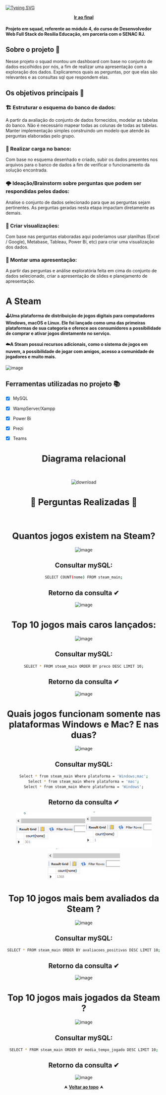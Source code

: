 [![Typing SVG](https://readme-typing-svg.herokuapp.com/?color=0000ff&size=40&center=true&vCenter=true&width=1000&lines=+DASHBOARD+-+BANCO+DE+DADOS+DA+STEAM)](https://git.io/typing-svg)


 <div align="center" id="inicio">
  &nbsp;<a href="#fim"><strong>Ir ao final</strong></a>&nbsp;
</div>
<h4><strong>Projeto em squad, referente ao módulo 4, do curso de <strong>Desenvolvedor Web Full Stack</strong> do Resilia Educação, em parceria com o SENAC RJ.</strong></h4>



<h2 id="sobre">Sobre o projeto 🔎</h2>
Nesse projeto o squad montou
um dashboard com base no conjunto de dados
escolhidos por nós, a fim de realizar uma
apresentação com a exploração dos dados. Explicaremos quais as perguntas, por que elas são relevantes e as consultas sql que respondem elas.</p>
  <h2> Os objetivos principais 🎯 </h2>
  
  <h3>🏗️ Estruturar o esquema do banco de dados:</h3> A partir da avaliação do conjunto de dados fornecidos, modelar as tabelas do banco. Não é necessário mapear todas as colunas de todas as tabelas. Manter implementação simples construindo um modelo que atende às perguntas elaboradas pelo grupo.<br>
  <h3>🔌 Realizar carga no banco:</h3> Com base no esquema desenhado e criado, subir os dados presentes nos arquivos para o banco de dados a fim de verificar o funcionamento da solução encontrada.<br>
  <h3>🌩️ Ideação/Brainstorm sobre perguntas que podem ser respondidas pelos dados:</h3> Analise o conjunto de dados selecionado para que as perguntas sejam pertinentes. As perguntas geradas nesta etapa impactam diretamente as demais.<br>
  <h3>🌳 Criar visualizações:</h3> Com base nas perguntas elaboradas aqui poderíamos usar planilhas (Excel / Google), Metabase, Tableau, Power Bi, etc) para criar uma visualização dos dados.<br>
  <h3>🧩 Montar uma apresentação:</h3> A partir das perguntas e análise exploratória feita em cima do conjunto de dados selecionado, criar a apresentação de slides e planejamento de apresentação.
 <br>
 


 <h1 id="linguagens">A Steam</h1> <h4>🕹️Uma plataforma de distribuição de jogos digitais para computadores Windows, macOS e Linux. Ele foi lançado como uma das primeiras plataformas de sua categoria e oferece aos consumidores a possibilidade de comprar e ativar jogos diretamente no serviço. <br>
<br>☁️A Steam possui recursos adicionais, como o sistema de jogos em nuvem, a possibilidade de jogar com amigos, acesso a comunidade de jogadores e muito mais.</h4>


![image](https://user-images.githubusercontent.com/112560788/212596140-4c7d584f-5bbf-4b5e-8664-a4c83c774664.png)

 <h2 id="linguagens">Ferramentas utilizadas no projeto 📚</h2>

  - [x] MySQL
  - [x] WampServer/Xampp
  - [x] Power Bi
  - [x] Prezi
  - [x] Teams


<div align="center">
<h1  align="center">Diagrama relacional</h1>
<br>

![download](https://user-images.githubusercontent.com/112560788/212666237-3030898b-6f5d-4fd9-ba28-ca15d0550afa.png)


<h1  align="center">🤔 Perguntas Realizadas 🤔</h1>
<br>


<h1  align="center"> Quantos jogos existem na Steam? </h1>

![image](https://user-images.githubusercontent.com/112560788/212587183-67a8980e-bf32-4ed2-9cc8-d1ea3611a316.png)

## Consultar mySQL:
```sh
SELECT COUNT(nome) FROM steam_main;

```

## Retorno da consulta ✔
![image](https://user-images.githubusercontent.com/112560788/212599100-1f2be780-8d50-4387-b904-742df0431edd.png)
<br>

<h1  align="center"> Top 10 jogos mais caros lançados:</h1>

![image](https://user-images.githubusercontent.com/112560788/212586816-a36e4133-dac0-428b-aafb-0a273c5748fe.png)



## Consultar mySQL:
```sh
SELECT * FROM steam_main ORDER BY preco DESC LIMIT 10;
```

## Retorno da consulta ✔

![image](https://user-images.githubusercontent.com/112560788/212598922-dc2d7fd2-65dc-4dd3-922e-2f0c57b79717.png)
<br>

<h1  align="center"> Quais jogos funcionam somente nas plataformas Windows e Mac? E nas duas? </h1>

![image](https://user-images.githubusercontent.com/112560788/212587919-71f917cf-b460-4a28-81c5-d712df9f4a02.png)</h1>


## Consultar mySQL:
```sh
Select * from steam_main Where plataforma = 'Windows;mac';
Select * from steam_main Where plataforma = 'mac';
Select * from steam_main Where plataforma = 'Windows';
```
## Retorno da consulta ✔

![image](https://raw.githubusercontent.com/RayTdC/Dashboard-BDS/main/retorno%20das%20consultas/cut/jogos_windows%26mac.png)
![image](https://raw.githubusercontent.com/RayTdC/Dashboard-BDS/main/retorno%20das%20consultas/cut/jogos_mac.png) 
![image](https://raw.githubusercontent.com/RayTdC/Dashboard-BDS/main/retorno%20das%20consultas/cut/jogos_windows.png)
<br>

<h1  align="center"> Top 10 jogos mais bem avaliados da Steam ?</h1>

![image](https://user-images.githubusercontent.com/112560788/212587333-61417863-f439-4176-8e67-53b1918dce6d.png)

## Consultar mySQL:
```sh
SELECT * FROM steam_main ORDER BY avaliacoes_positivas DESC LIMIT 10;
```

## Retorno da consulta ✔

![image](https://user-images.githubusercontent.com/112560788/212600285-141df64a-d047-48c4-b2cf-9297b8e89c73.png)
<br>

<h1  align="center"> Top 10 jogos mais jogados da Steam ? </h1>

![image](https://user-images.githubusercontent.com/112560788/212588155-ab71790d-47cd-4898-8a77-303f55a3bd02.png)


## Consultar mySQL: 
```sh
SELECT * FROM steam_main ORDER BY media_tempo_jogado DESC LIMIT 10;
```

## Retorno da consulta ✔

![image](https://user-images.githubusercontent.com/112560788/212601246-0bb92b76-f14a-427c-beff-2a93b05e2436.png)

<div align="center" id="fim">
  &#11165;&nbsp;<a href="#inicio"><strong>Voltar ao topo</strong></a>&nbsp;&#11165;
</div>


